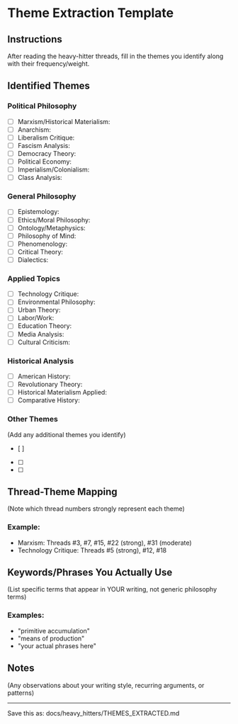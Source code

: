 # Theme Extraction Template

## Instructions
After reading the heavy-hitter threads, fill in the themes you identify along with their frequency/weight.

## Identified Themes

### Political Philosophy
- [ ] Marxism/Historical Materialism:
- [ ] Anarchism:
- [ ] Liberalism Critique:
- [ ] Fascism Analysis:
- [ ] Democracy Theory:
- [ ] Political Economy:
- [ ] Imperialism/Colonialism:
- [ ] Class Analysis:

### General Philosophy
- [ ] Epistemology:
- [ ] Ethics/Moral Philosophy:
- [ ] Ontology/Metaphysics:
- [ ] Philosophy of Mind:
- [ ] Phenomenology:
- [ ] Critical Theory:
- [ ] Dialectics:

### Applied Topics
- [ ] Technology Critique:
- [ ] Environmental Philosophy:
- [ ] Urban Theory:
- [ ] Labor/Work:
- [ ] Education Theory:
- [ ] Media Analysis:
- [ ] Cultural Criticism:

### Historical Analysis
- [ ] American History:
- [ ] Revolutionary Theory:
- [ ] Historical Materialism Applied:
- [ ] Comparative History:

### Other Themes
(Add any additional themes you identify)
- [ ]
- [ ]
- [ ]

## Thread-Theme Mapping
(Note which thread numbers strongly represent each theme)

### Example:
- Marxism: Threads #3, #7, #15, #22 (strong), #31 (moderate)
- Technology Critique: Threads #5 (strong), #12, #18

## Keywords/Phrases You Actually Use
(List specific terms that appear in YOUR writing, not generic philosophy terms)

### Examples:
- "primitive accumulation"
- "means of production"
- "your actual phrases here"

## Notes
(Any observations about your writing style, recurring arguments, or patterns)

---

Save this as: docs/heavy_hitters/THEMES_EXTRACTED.md
